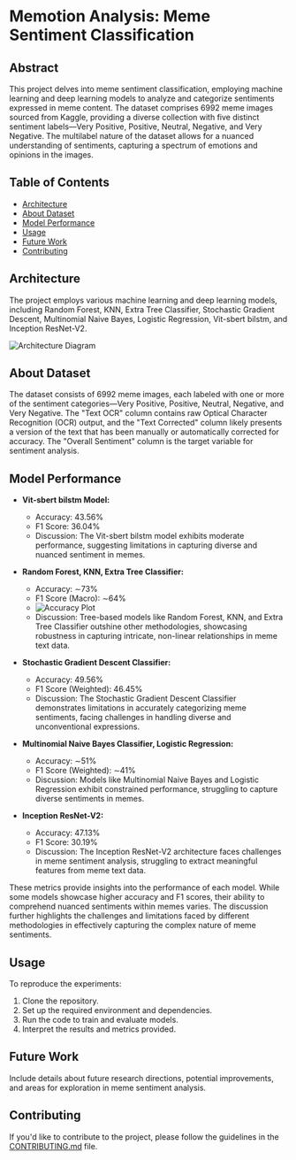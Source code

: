 # Memotion Analysis: Meme Sentiment Classification

## Abstract

This project delves into meme sentiment classification, employing machine learning and deep learning models to analyze and categorize sentiments expressed in meme content. The dataset comprises 6992 meme images sourced from Kaggle, providing a diverse collection with five distinct sentiment labels—Very Positive, Positive, Neutral, Negative, and Very Negative. The multilabel nature of the dataset allows for a nuanced understanding of sentiments, capturing a spectrum of emotions and opinions in the images.

## Table of Contents

- [Architecture](#architecture)
- [About Dataset](#about-dataset)
- [Model Performance](#model-performance)
- [Usage](#usage)
- [Future Work](#future-work)
- [Contributing](#contributing)

## Architecture

The project employs various machine learning and deep learning models, including Random Forest, KNN, Extra Tree Classifier, Stochastic Gradient Descent, Multinomial Naive Bayes, Logistic Regression, Vit-sbert bilstm, and Inception ResNet-V2.

![Architecture Diagram](![vit-sberbilastmimg](https://github.com/09aryan/MEME_CLASSIFICATION_USING_SENTIMENT_ANALYSIS/assets/99637603/20e33118-163b-423e-93b0-65dc6dfa1ffa))

## About Dataset

The dataset consists of 6992 meme images, each labeled with one or more of the sentiment categories—Very Positive, Positive, Neutral, Negative, and Very Negative. The "Text OCR" column contains raw Optical Character Recognition (OCR) output, and the "Text Corrected" column likely presents a version of the text that has been manually or automatically corrected for accuracy. The "Overall Sentiment" column is the target variable for sentiment analysis.

## Model Performance

- **Vit-sbert bilstm Model:**
  - Accuracy: 43.56%
  - F1 Score: 36.04%
  - Discussion: The Vit-sbert bilstm model exhibits moderate performance, suggesting limitations in capturing diverse and nuanced sentiment in memes.

- **Random Forest, KNN, Extra Tree Classifier:**
  - Accuracy: $\sim$73%
  - F1 Score (Macro): $\sim$64%
  - ![Accuracy Plot](![accuracy6](https://github.com/09aryan/MEME_CLASSIFICATION_USING_SENTIMENT_ANALYSIS/assets/99637603/67e83044-4f28-493d-a13d-189a0c48bc33))
  - Discussion: Tree-based models like Random Forest, KNN, and Extra Tree Classifier outshine other methodologies, showcasing robustness in capturing intricate, non-linear relationships in meme text data.

- **Stochastic Gradient Descent Classifier:**
  - Accuracy: 49.56%
  - F1 Score (Weighted): 46.45%
  - Discussion: The Stochastic Gradient Descent Classifier demonstrates limitations in accurately categorizing meme sentiments, facing challenges in handling diverse and unconventional expressions.

- **Multinomial Naive Bayes Classifier, Logistic Regression:**
  - Accuracy: $\sim$51%
  - F1 Score (Weighted): $\sim$41%
  - Discussion: Models like Multinomial Naive Bayes and Logistic Regression exhibit constrained performance, struggling to capture diverse sentiments in memes.

- **Inception ResNet-V2:**
  - Accuracy: 47.13%
  - F1 Score: 30.19%
  - Discussion: The Inception ResNet-V2 architecture faces challenges in meme sentiment analysis, struggling to extract meaningful features from meme text data.

These metrics provide insights into the performance of each model. While some models showcase higher accuracy and F1 scores, their ability to comprehend nuanced sentiments within memes varies. The discussion further highlights the challenges and limitations faced by different methodologies in effectively capturing the complex nature of meme sentiments.

## Usage

To reproduce the experiments:
1. Clone the repository.
2. Set up the required environment and dependencies.
3. Run the code to train and evaluate models.
4. Interpret the results and metrics provided.

## Future Work

Include details about future research directions, potential improvements, and areas for exploration in meme sentiment analysis.

## Contributing

If you'd like to contribute to the project, please follow the guidelines in the [CONTRIBUTING.md](CONTRIBUTING.md) file.
